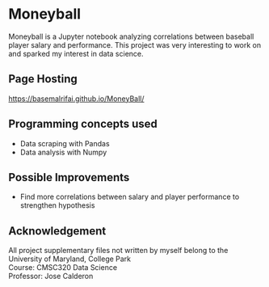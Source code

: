 # Moneyball

Moneyball is a Jupyter notebook analyzing correlations between baseball player salary and performance. This project was very interesting to work on and sparked my interest in data science. 

## Page Hosting
https://basemalrifai.github.io/MoneyBall/

## Programming concepts used
- Data scraping with Pandas
- Data analysis with Numpy

## Possible Improvements
- Find more correlations between salary and player performance to strengthen hypothesis

## Acknowledgement
All project supplementary files not written by myself belong to the University of Maryland, College Park  
Course: CMSC320 Data Science  
Professor: Jose Calderon  

